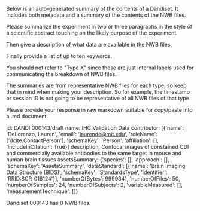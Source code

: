 
Below is an auto-generated summary of the contents of a Dandiset. It includes both metadata and a summary of the contents of the NWB files.

Please summarize the experiment in two or three paragraphs in the style of a scientific abstract touching on the likely purpose of the experiment.

Then give a description of what data are available in the NWB files.

Finally provide a list of up to ten keywords.

You should not refer to "Type X" since these are just internal labels used for communicating the breakdown of NWB files.

The summaries are from representative NWB files for each type, so keep that in mind when making your description. So for example, the timestamp or session ID is not going to be representative of all NWB files of that type.

Please provide your response in raw markdown suitable for copy/paste into a .md document.


id: DANDI:000143/draft
name: IHC Validation Data
contributor: [{'name': 'DeLorenzo, Lauren', 'email': 'laurende@mit.edu', 'roleName': ['dcite:ContactPerson'], 'schemaKey': 'Person', 'affiliation': [], 'includeInCitation': True}]
description: Confocal images of constained CDI and commercially available antibodies to the same target in mouse and human brain tissues
assetsSummary: {'species': [], 'approach': [], 'schemaKey': 'AssetsSummary', 'dataStandard': [{'name': 'Brain Imaging Data Structure (BIDS)', 'schemaKey': 'StandardsType', 'identifier': 'RRID:SCR_016124'}], 'numberOfBytes': 9999341, 'numberOfFiles': 50, 'numberOfSamples': 24, 'numberOfSubjects': 2, 'variableMeasured': [], 'measurementTechnique': []}

Dandiset 000143 has 0 NWB files.
